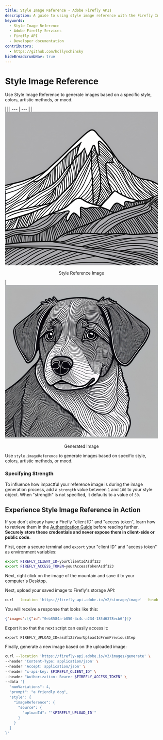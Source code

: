 ```yaml
---
title: Style Image Reference - Adobe Firefly APIs
description: A guide to using style image reference with the Firefly Image Model APIs.
keywords:
  - Style Image Reference
  - Adobe Firefly Services
  - Firefly API
  - Developer documentation
contributors:
  - https://github.com/hollyschinsky
hideBreadcrumbNav: true
---
```


# Style Image Reference

Use Style Image Reference to generate images based on a specific style, colors, artistic methods, or mood.

||
| --- | --- |
| ![mountain](../../images/style-image-reference-mountain.jpeg) <p style="text-align:center">Style Reference Image</p> | ![dog](../../images/style-image-reference-dog.jpeg) <p style="text-align:center">Generated Image</p>

Use `style.imageReference` to generate images based on specific style, colors, artistic methods, or mood.

### Specifying Strength

To influence how impactful your reference image is during the image generation process, add a `strength` value between `1` and `100` to your style object. When "strength" is not specified, it defaults to a value of `50`.

## Experience Style Image Reference in Action

<InlineAlert variant="info" slots="text" />

If you don't already have a Firefly "client ID" and "access token", learn how to retrieve them in the [Authentication Guide](../authentication/index.md) before reading further. **Securely store these credentials and never expose them in client-side or public code.**

First, open a secure terminal and `export` your "client ID" and "access token" as environment variables:

```bash
export FIREFLY_CLIENT_ID=yourClientIdAsdf123
export FIREFLY_ACCESS_TOKEN=yourAccessTokenAsdf123
```

Next, right click on the image of the mountain and save it to your computer's Desktop.

Next, upload your saved image to Firefly's storage API:

```bash
curl --location 'https://firefly-api.adobe.io/v2/storage/image' --header 'Content-Type: image/webp' --header 'Accept: application/json' --header "x-api-key: $FIREFLY_CLIENT_ID" --header "Authorization: Bearer $FIREFLY_ACCESS_TOKEN" --data-binary '@/Users/PLACEHOLDER_FOR_YOUR_MACHINE_USER_NAME/Desktop/style-image-reference-mountain.webp'
```

You will receive a response that looks like this:

```json
{"images":[{"id":"0eb8584a-b850-4c4c-a234-185d6378ecb6"}]}
```

Export it so that the next script can easily access it:

```
export FIREFLY_UPLOAD_ID=asdf123YourUploadIdFromPreviousStep
```

Finally, generate a new image based on the uploaded image:

```bash
curl --location 'https://firefly-api.adobe.io/v3/images/generate' \
--header 'Content-Type: application/json' \
--header 'Accept: application/json' \
--header "x-api-key: $FIREFLY_CLIENT_ID" \
--header "Authorization: Bearer $FIREFLY_ACCESS_TOKEN" \
--data '{
  "numVariations": 4,
  "prompt": "a friendly dog",
  "style": {
    "imageReference": {
      "source": {
        "uploadId": "'$FIREFLY_UPLOAD_ID'"
      }
    }
  }
}'
```
